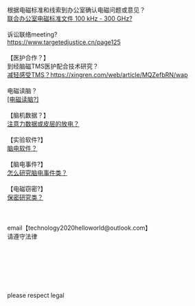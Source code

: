 <br>
<br>
<br>
<br>
根据电磁标准和线索到办公室确认电磁问题或意见？<br>
<a href="https://www.icnirp.org/en/frequencies/radiofrequency/index.html">联合办公室电磁标准文件 100 kHz - 300 GHz?</a><br>
<br>
诉讼联络meeting?<br>
<a href="https://www.targetedjustice.cn/page125">https://www.targetedjustice.cn/page125</a><br>
<br>
【医护合作？】<br>
到经脑磁TMS医护配合技术研究？<br>
<a href="https://xingren.com/web/article/MQZefbRN/wap">减轻感受TMS？https://xingren.com/web/article/MQZefbRN/wap</a><br>
<br>
电磁读脑？<br>
<a href="https://video.weibo.com/show?fid=1034:4965826286256192">[电磁读脑?]</a><br>
<br>
【脑机数据？】<br>
<a href="https://store.neurosky.com/products/copy-of-eeg-meditation">注意力数据或皮层的放电？</a><br>
<br>
【实验软件?】<br>
<a href="http://www.neurosky.com.cn/products-markets/eeg-biosensors/hardware/">脑电软件？</a><br>
<br>
【脑电事件?】<br>
<a href="https://wenku.baidu.com/view/3555c7cb2079168884868762caaedd3382c4b50e.html?_wkts_=1698850175525&bdQuery=%E8%84%91%E7%94%B5%E4%BA%8B%E4%BB%B6%E7%B1%BB&needWelcomeRecommand=1">怎么研究脑电事件类？</a><br>
<br>
【电磁窃密?】<br>
<a href="https://zhuanlan.zhihu.com/p/480124378?utm_id=0">保密研究类？</a><br>
<br>
<br>
<br>
email【technology2020helloworld@outlook.com】<br>
请遵守法律<br>
<br>
<br>
<br>
<br>
<br>
<br>
<br>
please respect legal

















